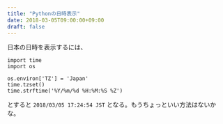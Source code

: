 ```yaml
---
title: "Pythonの日時表示"
date: 2018-03-05T09:00:00+09:00
draft: false
---
```

日本の日時を表示するには、
```
import time
import os

os.environ['TZ'] = 'Japan'
time.tzset()
time.strftime('%Y/%m/%d %H:%M:%S %Z')
```
とすると
`2018/03/05 17:24:54 JST`
となる。もうちょっといい方法はないかな。

